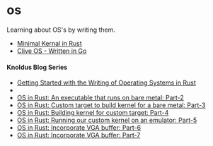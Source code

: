 # os
Learning about OS's by writing them. 

- [Minimal Kernal in Rust](https://os.phil-opp.com/minimal-rust-kernel/)
- [Clive OS - Written in Go](https://lsub.org/clive/)

#### Knoldus Blog Series
- [Getting Started with the Writing of Operating Systems in Rust](https://blog.knoldus.com/getting-started-with-the-writing-of-operating-system-rust/)
- []()
- [OS in Rust: An executable that runs on bare metal: Part-2](https://blog.knoldus.com/os-in-rust-an-executable-that-runs-on-bare-metal-part-2/)
- [OS in Rust: Custom target to build kernel for a bare metal: Part-3](https://blog.knoldus.com/os-in-rust-custom-target-to-build-kernel-for-a-bare-metal-part-3/)
- [OS in Rust: Building kernel for custom target: Part-4](https://blog.knoldus.com/os-in-rust-building-kernel-for-custom-target-part-4/)
- [OS in Rust: Running our custom kernel on an emulator: Part-5](https://blog.knoldus.com/os-in-rust-running-our-custom-kernel-on-an-emulator-part-5/)
- [OS in Rust: Incorporate VGA buffer: Part-6](https://blog.knoldus.com/os-in-rust-incorporate-vga-buffer-part-6/)
- [OS in Rust: Incorporate VGA buffer: Part-7](https://blog.knoldus.com/os-in-rust-incorporate-vga-buffer-part-7/)
